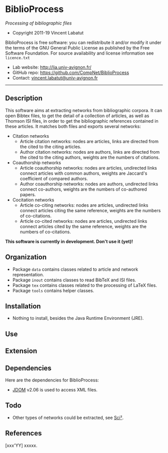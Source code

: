 BiblioProcess
=======
*Processing of bibliographic files*

* Copyright 2011-19 Vincent Labatut

BiblioProcess is free software: you can redistribute it and/or modify it under the terms of the GNU General Public License as published by the Free Software Foundation. For source availability and license information see `licence.txt`

* Lab website: http://lia.univ-avignon.fr/
* GitHub repo: https://github.com/CompNet/BiblioProcess
* Contact: vincent.labatut@univ-avignon.fr

-----------------------------------------------------------------------

## Description
This software aims at extracting networks from bibliographic corpora. It can open Bibtex files, to get the detail of a collection of articles,
as well as Thomson ISI files, in order to get the bibliographic references contained in these articles. It matches both files and exports several networks:
* Citation networks
  * Article citation networks: nodes are articles, links are directed from the cited to the citing articles.
  * Author citation networks: nodes are authors, links are directed from the cited to the citing authors, weights are the numbers of citations.
* Coauthorship networks
	* Article coauthorship networks: nodes are articles, undirected links connect articles with common authors, weights are Jaccard's coefficient of compared authors.
	* Author coauthorship networks: nodes are authors, undirected links connect co-authors, weights are the numbers of co-authored papers.
* Cocitation networks
	* Article co-citing networks: nodes are articles, undirected links connect articles citing the same reference, weights are the numbers of co-citations.
	* Article co-cited networks: nodes are articles, undirected links connect articles cited by the same reference, weights are the numbers of co-citations.

**This software is currently in development. Don't use it (yet)!**

## Organization
* Package `data` contains classes related to article and network representation.
* Package `inout` contains classes to read BibTeX and ISI files.
* Package `tex` contains classes related to the processing of LaTeX files.
* Package `tools` contains helper classes.

## Installation
* Nothing to install, besides the Java Runtime Environment (JRE).

## Use


## Extension

## Dependencies
Here are the dependencies for BiblioProcess:
* [JDOM](http://www.jdom.org) v2.06 is used to access XML files.

## Todo
* Other types of networks could be extracted, see [Sci²](http://wiki.cns.iu.edu/pages/viewpage.action?pageId=1245863#id-4.9NetworkAnalysis(WithWhom?)-4.9.1NetworkExtraction).

## References
[xxx'YY] xxxxx.
